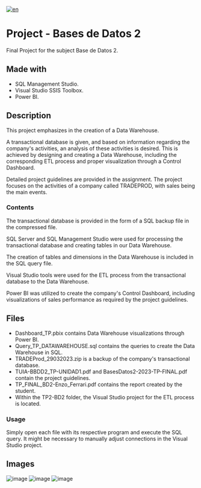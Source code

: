[![en](https://img.shields.io/badge/lang-es-aquamarine.svg)](https://github.com/enzoferrari1/TP2-BD2/blob/master/README.es.md)


# Project - Bases de Datos 2
Final Project for the subject Base de Datos 2.

## Made with
- SQL Management Studio.
- Visual Studio SSIS Toolbox.
- Power BI.
## Description
This project emphasizes in the creation of a Data Warehouse.

A transactional database is given, and based on information regarding the company's activities, an analysis of these activities is desired. This is achieved by designing and creating a Data Warehouse, including the corresponding ETL process and proper visualization through a Control Dashboard.

Detailed project guidelines are provided in the assignment. The project focuses on the activities of a company called TRADEPROD, with sales being the main events.

### Contents
The transactional database is provided in the form of a SQL backup file in the compressed file.

SQL Server and SQL Management Studio were used for processing the transactional database and creating tables in our Data Warehouse.

The creation of tables and dimensions in the Data Warehouse is included in the SQL query file.

Visual Studio tools were used for the ETL process from the transactional database to the Data Warehouse.

Power BI was utilized to create the company's Control Dashboard, including visualizations of sales performance as required by the project guidelines.

## Files
- Dashboard_TP.pbix contains Data Warehouse visualizations through Power BI.
- Query_TP_DATAWAREHOUSE.sql contains the queries to create the Data Warehouse in SQL.
- TRADEProd_29032023.zip is a backup of the company's transactional database.
- TUIA-BBDD2_TP-UNIDAD1.pdf and BasesDatos2-2023-TP-FINAL.pdf contain the project guidelines.
- TP_FINAL_BD2-Enzo_Ferrari.pdf contains the report created by the student.
- Within the TP2-BD2 folder, the Visual Studio project for the ETL process is located.
### Usage
Simply open each file with its respective program and execute the SQL query. It might be necessary to manually adjust connections in the Visual Studio project.

## Images
![image](https://github.com/enzoferrari1/TP2-BD2/assets/109885056/a99cad56-1b32-4df4-9658-e5ee0dd8097b)
![image](https://github.com/enzoferrari1/TP2-BD2/assets/109885056/a8f832ba-cb1b-486e-947b-46ce392f9208)
![image](https://github.com/enzoferrari1/TP2-BD2/assets/109885056/488c52f2-1985-4ab7-9311-406dbc22c0be)
